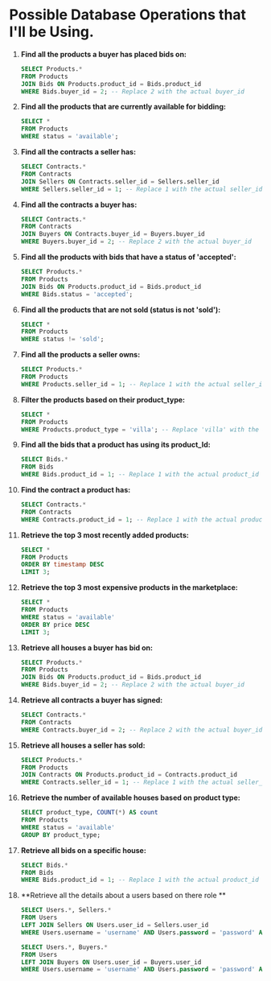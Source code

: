 # Possible Database Operations that I'll be Using.

1. **Find all the products a buyer has placed bids on:**

    ```sql
    SELECT Products.*
    FROM Products
    JOIN Bids ON Products.product_id = Bids.product_id
    WHERE Bids.buyer_id = 2; -- Replace 2 with the actual buyer_id
    ```

2. **Find all the products that are currently available for bidding:**

    ```sql
    SELECT *
    FROM Products
    WHERE status = 'available';
    ```

3. **Find all the contracts a seller has:**

    ```sql
    SELECT Contracts.*
    FROM Contracts
    JOIN Sellers ON Contracts.seller_id = Sellers.seller_id
    WHERE Sellers.seller_id = 1; -- Replace 1 with the actual seller_id
    ```

4. **Find all the contracts a buyer has:**

    ```sql
    SELECT Contracts.*
    FROM Contracts
    JOIN Buyers ON Contracts.buyer_id = Buyers.buyer_id
    WHERE Buyers.buyer_id = 2; -- Replace 2 with the actual buyer_id
    ```

5. **Find all the products with bids that have a status of 'accepted':**

    ```sql
    SELECT Products.*
    FROM Products
    JOIN Bids ON Products.product_id = Bids.product_id
    WHERE Bids.status = 'accepted';
    ```

6. **Find all the products that are not sold (status is not 'sold'):**

    ```sql
    SELECT *
    FROM Products
    WHERE status != 'sold';
    ```

7. **Find all the products a seller owns:**

    ```sql
    SELECT Products.*
    FROM Products
    WHERE Products.seller_id = 1; -- Replace 1 with the actual seller_id
    ```

8. **Filter the products based on their product_type:**

    ```sql
    SELECT *
    FROM Products
    WHERE Products.product_type = 'villa'; -- Replace 'villa' with the actual product_type
    ```

9. **Find all the bids that a product has using its product_Id:**

    ```sql
    SELECT Bids.*
    FROM Bids
    WHERE Bids.product_id = 1; -- Replace 1 with the actual product_id
    ```

10. **Find the contract a product has:**

    ```sql
    SELECT Contracts.*
    FROM Contracts
    WHERE Contracts.product_id = 1; -- Replace 1 with the actual product_id
    ```

11. **Retrieve the top 3 most recently added products:**

    ```sql
    SELECT *
    FROM Products
    ORDER BY timestamp DESC
    LIMIT 3;
    ```

12. **Retrieve the top 3 most expensive products in the marketplace:**

    ```sql
    SELECT *
    FROM Products
    WHERE status = 'available'
    ORDER BY price DESC
    LIMIT 3;
    ```

13. **Retrieve all houses a buyer has bid on:**

    ```sql
    SELECT Products.*
    FROM Products
    JOIN Bids ON Products.product_id = Bids.product_id
    WHERE Bids.buyer_id = 2; -- Replace 2 with the actual buyer_id
    ```

14. **Retrieve all contracts a buyer has signed:**

    ```sql
    SELECT Contracts.*
    FROM Contracts
    WHERE Contracts.buyer_id = 2; -- Replace 2 with the actual buyer_id
    ```

15. **Retrieve all houses a seller has sold:**

    ```sql
    SELECT Products.*
    FROM Products
    JOIN Contracts ON Products.product_id = Contracts.product_id
    WHERE Contracts.seller_id = 1; -- Replace 1 with the actual seller_id
    ```

16. **Retrieve the number of available houses based on product type:**

    ```sql
    SELECT product_type, COUNT(*) AS count
    FROM Products
    WHERE status = 'available'
    GROUP BY product_type;
    ```

17. **Retrieve all bids on a specific house:**

    ```sql
    SELECT Bids.*
    FROM Bids
    WHERE Bids.product_id = 1; -- Replace 1 with the actual product_id
    ```

18. **Retrieve all the details about a users based on there role **

    ```sql
    SELECT Users.*, Sellers.*
    FROM Users
    LEFT JOIN Sellers ON Users.user_id = Sellers.user_id
    WHERE Users.username = 'username' AND Users.password = 'password' AND Users.role = 'seller'; --Replace the 2 with the actual user info
    ```

    ```sql
    SELECT Users.*, Buyers.*
    FROM Users
    LEFT JOIN Buyers ON Users.user_id = Buyers.user_id
    WHERE Users.username = 'username' AND Users.password = 'password' AND Users.role = 'buyer'; -- Replace the 2 with the actual user info
    ```
